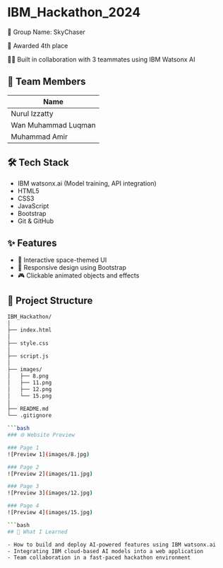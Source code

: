 # IBM_Hackathon_2024

🧠 Group Name: SkyChaser

🥈 Awarded 4th place

👨‍💻 Built in collaboration with 3 teammates using IBM Watsonx AI
  
## 👥 Team Members
| Name                               
| ---------------------------------- 
| Nurul Izzatty
| Wan Muhammad Luqman                   
| Muhammad Amir     

## 🛠️ Tech Stack

- IBM watsonx.ai (Model training, API integration)
-  HTML5
- CSS3
- JavaScript
- Bootstrap
- Git & GitHub

## ✨ Features
- 🚀 Interactive space-themed UI
- 🌌 Responsive design using Bootstrap
- 🎮 Clickable animated objects and effects

## 📂 Project Structure

```bash
IBM_Hackathon/
│
├── index.html
│
├── style.css
│
├── script.js
│
├── images/                             
│   ├── 8.png
│   ├── 11.png
│   ├── 12.png
│   └── 15.png
│
├── README.md
└── .gitignore

```bash
### 🌐 Website Preview

### Page 1
![Preview 1](images/8.jpg)

### Page 2
![Preview 2](images/11.jpg)

### Page 3
![Preview 3](images/12.jpg)

### Page 4
![Preview 4](images/15.jpg)

```bash
## 🧠 What I Learned

- How to build and deploy AI-powered features using IBM watsonx.ai
- Integrating IBM cloud-based AI models into a web application
- Team collaboration in a fast-paced hackathon environment
